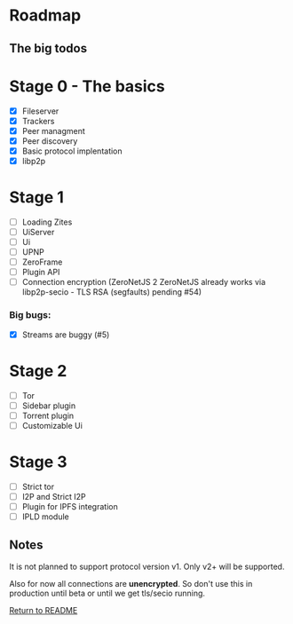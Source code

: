 # Roadmap

## The big todos

# Stage 0 - The basics

 - [x] Fileserver
 - [x] Trackers
 - [x] Peer managment
 - [x] Peer discovery
 - [x] Basic protocol implentation
 - [x] libp2p

# Stage 1

 - [ ] Loading Zites
 - [ ] UiServer
 - [ ] Ui
 - [ ] UPNP
 - [ ] ZeroFrame
 - [ ] Plugin API
 - [ ] Connection encryption (ZeroNetJS 2 ZeroNetJS already works via libp2p-secio - TLS RSA (segfaults) pending #54)

### Big bugs:
 - [x] Streams are buggy (#5)

# Stage 2

 - [ ] Tor
 - [ ] Sidebar plugin
 - [ ] Torrent plugin
 - [ ] Customizable Ui

# Stage 3

 - [ ] Strict tor
 - [ ] I2P and Strict I2P
 - [ ] Plugin for IPFS integration
 - [ ] IPLD module

## Notes

It is not planned to support protocol version v1. Only v2+ will be supported.

Also for now all connections are **unencrypted**. So don't use this in production until beta or until we get tls/secio running.

[Return to README](https://github.com/ZeroNetJS/zeronet-js/blob/master/README.md)
